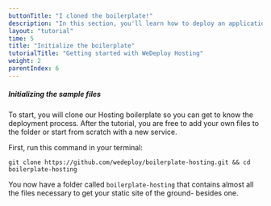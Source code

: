 ```yaml
---
buttonTitle: "I cloned the boilerplate!"
description: "In this section, you'll learn how to deploy an application using WeDeploy Hosting."
layout: "tutorial"
time: 5
title: "Initialize the boilerplate"
tutorialTitle: "Getting started with WeDeploy Hosting"
weight: 2
parentIndex: 6
---
```


##### Initializing the sample files

To start, you will clone our Hosting boilerplate so you can get to know the deployment process. After the tutorial, you are free to add your own files to the folder or start from scratch with a new service. 

First, run this command in your terminal:

```
git clone https://github.com/wedeploy/boilerplate-hosting.git && cd boilerplate-hosting
```

You now have a folder called `boilerplate-hosting` that contains almost all the files necessary to get your static site of the ground- besides one. 
